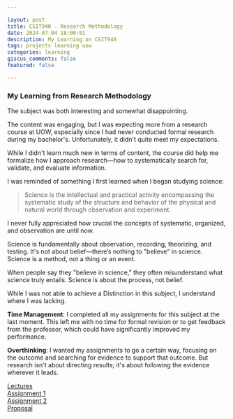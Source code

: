 ```yaml
---

layout: post  
title: CSIT940 - Research Methodology  
date: 2024-07-04 18:00:01  
description: My Learning on CSIT940  
tags: projects learning uow  
categories: learning  
giscus_comments: false  
featured: false  

---
```


### My Learning from Research Methodology

The subject was both interesting and somewhat disappointing.

The content was engaging, but I was expecting more from a research course at UOW, especially since I had never conducted formal research during my bachelor's. Unfortunately, it didn't quite meet my expectations.

While I didn't learn much new in terms of content, the course did help me formalize how I approach research—how to systematically search for, validate, and evaluate information.

I was reminded of something I first learned when I began studying science: 

> Science is the intellectual and practical activity encompassing the systematic study of the structure and behavior of the physical and natural world through observation and experiment.

I never fully appreciated how crucial the concepts of systematic, organized, and observation are until now.

Science is fundamentally about observation, recording, theorizing, and testing. It's not about belief—there’s nothing to "believe" in science. Science is a method, not a thing or an event.

When people say they "believe in science," they often misunderstand what science truly entails. Science is about the process, not belief.


While I was not able to achieve a Distinction in this subject, I understand where I was lacking.


**Time Management**: I completed all my assignments for this subject at the last moment. This left me with no time for formal revision or to get feedback from the professor, which could have significantly improved my performance.

**Overthinking**: I wanted my assignments to go a certain way, focusing on the outcome and searching for evidence to support that outcome. But research isn't about directing results; it's about following the evidence wherever it leads.


[Lectures](/assets/pdf/research/Research.zip)  
[Assignment 1](/assets/pdf/research/Assignment1.pdf)  
[Assignment 2](/assets/pdf/research/Adversarial_attacks_in_AI_systems_7836685_Karan_Goel.pdf)  
[Proposal](https://karangoel59.com/blog/2024/myfirstproposal/)